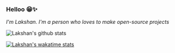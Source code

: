 ### Helloo 😁✨

*I'm Lakshan. I'm a person who loves to make open-source projects*



![Lakshan's github stats](https://github-readme-stats.vercel.app/api?username=sandaruwan98&show_icons=true&theme=prussian )<br/>


[![Lakshan's wakatime stats](https://github-readme-stats.vercel.app/api/wakatime?username=sandaruwan98)](https://github.com/anuraghazra/github-readme-stats)

